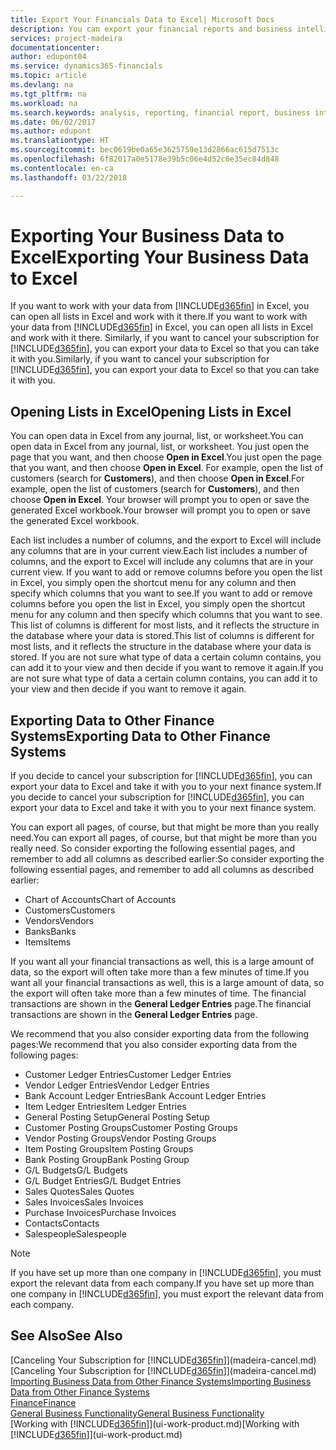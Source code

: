 ```yaml
---
title: Export Your Financials Data to Excel| Microsoft Docs
description: You can export your financial reports and business intelligence data from Finance and Operations, Business edition  to Excel, or open your Financials data in Excel.
services: project-madeira
documentationcenter: 
author: edupont04
ms.service: dynamics365-financials
ms.topic: article
ms.devlang: na
ms.tgt_pltfrm: na
ms.workload: na
ms.search.keywords: analysis, reporting, financial report, business intelligence, BI, Excel
ms.date: 06/02/2017
ms.author: edupont
ms.translationtype: HT
ms.sourcegitcommit: bec0619be0a65e3625759e13d2866ac615d7513c
ms.openlocfilehash: 6f82017a0e5178e39b5c06e4d52c6e35ec84d848
ms.contentlocale: en-ca
ms.lasthandoff: 03/22/2018

---
```

# <a name="exporting-your-business-data-to-excel"></a><span data-ttu-id="60ced-103">Exporting Your Business Data to Excel</span><span class="sxs-lookup"><span data-stu-id="60ced-103">Exporting Your Business Data to Excel</span></span>
<span data-ttu-id="60ced-104">If you want to work with your data from [!INCLUDE[d365fin](includes/d365fin_md.md)] in Excel, you can open all lists in Excel and work with it there.</span><span class="sxs-lookup"><span data-stu-id="60ced-104">If you want to work with your data from [!INCLUDE[d365fin](includes/d365fin_md.md)] in Excel, you can open all lists in Excel and work with it there.</span></span> <span data-ttu-id="60ced-105">Similarly, if you want to cancel your subscription for [!INCLUDE[d365fin](includes/d365fin_md.md)], you can export your data to Excel so that you can take it with you.</span><span class="sxs-lookup"><span data-stu-id="60ced-105">Similarly, if you want to cancel your subscription for [!INCLUDE[d365fin](includes/d365fin_md.md)], you can export your data to Excel so that you can take it with you.</span></span>

## <a name="opening-lists-in-excel"></a><span data-ttu-id="60ced-106">Opening Lists in Excel</span><span class="sxs-lookup"><span data-stu-id="60ced-106">Opening Lists in Excel</span></span>
<span data-ttu-id="60ced-107">You can open data in Excel from any journal, list, or worksheet.</span><span class="sxs-lookup"><span data-stu-id="60ced-107">You can open data in Excel from any journal, list, or worksheet.</span></span> <span data-ttu-id="60ced-108">You just open the page that you want, and then choose **Open in Excel**.</span><span class="sxs-lookup"><span data-stu-id="60ced-108">You just open the page that you want, and then choose **Open in Excel**.</span></span> <span data-ttu-id="60ced-109">For example, open the list of customers (search for **Customers**), and then choose **Open in Excel**.</span><span class="sxs-lookup"><span data-stu-id="60ced-109">For example, open the list of customers (search for **Customers**), and then choose **Open in Excel**.</span></span> <span data-ttu-id="60ced-110">Your browser will prompt you to open or save the generated Excel workbook.</span><span class="sxs-lookup"><span data-stu-id="60ced-110">Your browser will prompt you to open or save the generated Excel workbook.</span></span>  

<span data-ttu-id="60ced-111">Each list includes a number of columns, and the export to Excel will include any columns that are in your current view.</span><span class="sxs-lookup"><span data-stu-id="60ced-111">Each list includes a number of columns, and the export to Excel will include any columns that are in your current view.</span></span> <span data-ttu-id="60ced-112">If you want to add or remove columns before you open the list in Excel, you simply open the shortcut menu for any column and then specify which columns that you want to see.</span><span class="sxs-lookup"><span data-stu-id="60ced-112">If you want to add or remove columns before you open the list in Excel, you simply open the shortcut menu for any column and then specify which columns that you want to see.</span></span> <span data-ttu-id="60ced-113">This list of columns is different for most lists, and it reflects the structure in the database where your data is stored.</span><span class="sxs-lookup"><span data-stu-id="60ced-113">This list of columns is different for most lists, and it reflects the structure in the database where your data is stored.</span></span> <span data-ttu-id="60ced-114">If you are not sure what type of data a certain column contains, you can add it to your view and then decide if you want to remove it again.</span><span class="sxs-lookup"><span data-stu-id="60ced-114">If you are not sure what type of data a certain column contains, you can add it to your view and then decide if you want to remove it again.</span></span>  

## <a name="exporting-data-to-other-finance-systems"></a><span data-ttu-id="60ced-115">Exporting Data to Other Finance Systems</span><span class="sxs-lookup"><span data-stu-id="60ced-115">Exporting Data to Other Finance Systems</span></span>
<span data-ttu-id="60ced-116">If you decide to cancel your subscription for [!INCLUDE[d365fin](includes/d365fin_md.md)], you can export your data to Excel and take it with you to your next finance system.</span><span class="sxs-lookup"><span data-stu-id="60ced-116">If you decide to cancel your subscription for [!INCLUDE[d365fin](includes/d365fin_md.md)], you can export your data to Excel and take it with you to your next finance system.</span></span>  

<span data-ttu-id="60ced-117">You can export all pages, of course, but that might be more than you really need.</span><span class="sxs-lookup"><span data-stu-id="60ced-117">You can export all pages, of course, but that might be more than you really need.</span></span> <span data-ttu-id="60ced-118">So consider exporting the following essential pages, and remember to add all columns as described earlier:</span><span class="sxs-lookup"><span data-stu-id="60ced-118">So consider exporting the following essential pages, and remember to add all columns as described earlier:</span></span>  

* <span data-ttu-id="60ced-119">Chart of Accounts</span><span class="sxs-lookup"><span data-stu-id="60ced-119">Chart of Accounts</span></span>  
* <span data-ttu-id="60ced-120">Customers</span><span class="sxs-lookup"><span data-stu-id="60ced-120">Customers</span></span>  
* <span data-ttu-id="60ced-121">Vendors</span><span class="sxs-lookup"><span data-stu-id="60ced-121">Vendors</span></span>  
* <span data-ttu-id="60ced-122">Banks</span><span class="sxs-lookup"><span data-stu-id="60ced-122">Banks</span></span>  
* <span data-ttu-id="60ced-123">Items</span><span class="sxs-lookup"><span data-stu-id="60ced-123">Items</span></span>  

<span data-ttu-id="60ced-124">If you want all your financial transactions as well, this is a large amount of data, so the export will often take more than a few minutes of time.</span><span class="sxs-lookup"><span data-stu-id="60ced-124">If you want all your financial transactions as well, this is a large amount of data, so the export will often take more than a few minutes of time.</span></span> <span data-ttu-id="60ced-125">The financial transactions are shown in the **General Ledger Entries** page.</span><span class="sxs-lookup"><span data-stu-id="60ced-125">The financial transactions are shown in the **General Ledger Entries** page.</span></span>  

<span data-ttu-id="60ced-126">We recommend that you also consider exporting data from the following pages:</span><span class="sxs-lookup"><span data-stu-id="60ced-126">We recommend that you also consider exporting data from the following pages:</span></span>  

* <span data-ttu-id="60ced-127">Customer Ledger Entries</span><span class="sxs-lookup"><span data-stu-id="60ced-127">Customer Ledger Entries</span></span>  
* <span data-ttu-id="60ced-128">Vendor Ledger Entries</span><span class="sxs-lookup"><span data-stu-id="60ced-128">Vendor Ledger Entries</span></span>  
* <span data-ttu-id="60ced-129">Bank Account Ledger Entries</span><span class="sxs-lookup"><span data-stu-id="60ced-129">Bank Account Ledger Entries</span></span>  
* <span data-ttu-id="60ced-130">Item Ledger Entries</span><span class="sxs-lookup"><span data-stu-id="60ced-130">Item Ledger Entries</span></span>  
* <span data-ttu-id="60ced-131">General Posting Setup</span><span class="sxs-lookup"><span data-stu-id="60ced-131">General Posting Setup</span></span>  
* <span data-ttu-id="60ced-132">Customer Posting Groups</span><span class="sxs-lookup"><span data-stu-id="60ced-132">Customer Posting Groups</span></span>  
* <span data-ttu-id="60ced-133">Vendor Posting Groups</span><span class="sxs-lookup"><span data-stu-id="60ced-133">Vendor Posting Groups</span></span>  
* <span data-ttu-id="60ced-134">Item Posting Groups</span><span class="sxs-lookup"><span data-stu-id="60ced-134">Item Posting Groups</span></span>  
* <span data-ttu-id="60ced-135">Bank Posting Group</span><span class="sxs-lookup"><span data-stu-id="60ced-135">Bank Posting Group</span></span>  
* <span data-ttu-id="60ced-136">G/L Budgets</span><span class="sxs-lookup"><span data-stu-id="60ced-136">G/L Budgets</span></span>  
* <span data-ttu-id="60ced-137">G/L Budget Entries</span><span class="sxs-lookup"><span data-stu-id="60ced-137">G/L Budget Entries</span></span>  
* <span data-ttu-id="60ced-138">Sales Quotes</span><span class="sxs-lookup"><span data-stu-id="60ced-138">Sales Quotes</span></span>  
* <span data-ttu-id="60ced-139">Sales Invoices</span><span class="sxs-lookup"><span data-stu-id="60ced-139">Sales Invoices</span></span>  
* <span data-ttu-id="60ced-140">Purchase Invoices</span><span class="sxs-lookup"><span data-stu-id="60ced-140">Purchase Invoices</span></span>  
* <span data-ttu-id="60ced-141">Contacts</span><span class="sxs-lookup"><span data-stu-id="60ced-141">Contacts</span></span>  
* <span data-ttu-id="60ced-142">Salespeople</span><span class="sxs-lookup"><span data-stu-id="60ced-142">Salespeople</span></span>  

> [!NOTE]  
>   <span data-ttu-id="60ced-143">If you have set up more than one company in [!INCLUDE[d365fin](includes/d365fin_md.md)], you must export the relevant data from each company.</span><span class="sxs-lookup"><span data-stu-id="60ced-143">If you have set up more than one company in [!INCLUDE[d365fin](includes/d365fin_md.md)], you must export the relevant data from each company.</span></span>

## <a name="see-also"></a><span data-ttu-id="60ced-144">See Also</span><span class="sxs-lookup"><span data-stu-id="60ced-144">See Also</span></span>
<span data-ttu-id="60ced-145">[Canceling Your Subscription for [!INCLUDE[d365fin](includes/d365fin_md.md)]](madeira-cancel.md)</span><span class="sxs-lookup"><span data-stu-id="60ced-145">[Canceling Your Subscription for [!INCLUDE[d365fin](includes/d365fin_md.md)]](madeira-cancel.md)</span></span>  
[<span data-ttu-id="60ced-146">Importing Business Data from Other Finance Systems</span><span class="sxs-lookup"><span data-stu-id="60ced-146">Importing Business Data from Other Finance Systems</span></span>](upload-data.md)  
[<span data-ttu-id="60ced-147">Finance</span><span class="sxs-lookup"><span data-stu-id="60ced-147">Finance</span></span>](finance.md)  
[<span data-ttu-id="60ced-148">General Business Functionality</span><span class="sxs-lookup"><span data-stu-id="60ced-148">General Business Functionality</span></span>](ui-across-business-areas.md)  
<span data-ttu-id="60ced-149">[Working with [!INCLUDE[d365fin](includes/d365fin_md.md)]](ui-work-product.md)</span><span class="sxs-lookup"><span data-stu-id="60ced-149">[Working with [!INCLUDE[d365fin](includes/d365fin_md.md)]](ui-work-product.md)</span></span>  

